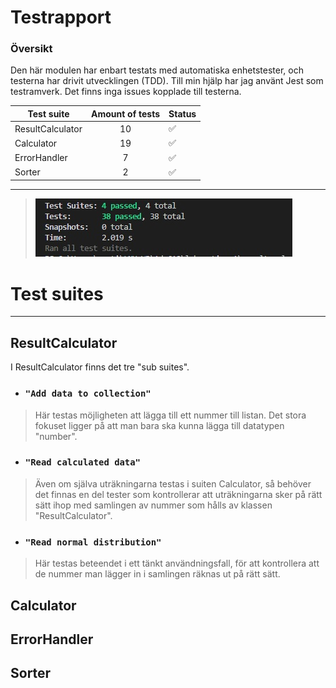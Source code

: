 # Testrapport

### Översikt

Den här modulen har enbart testats med automatiska enhetstester, och testerna har drivit utvecklingen (TDD). Till min hjälp har jag använt Jest som testramverk. Det finns inga issues kopplade till testerna.

| Test suite | Amount of tests | Status |
| --- | :---: | --- |
| ResultCalculator | 10 | ✅ |
| Calculator | 19 | ✅ |
| ErrorHandler | 7 | ✅ |
| Sorter | 2 | ✅ |

---

>![test-passed](images\test-passed.jpg)

# Test suites

---

## ResultCalculator

I ResultCalculator finns det tre "sub suites".
- ### `"Add data to collection"`
> Här testas möjligheten att lägga till ett nummer till listan. Det stora fokuset ligger på att man bara ska kunna lägga till datatypen "number".

- ### `"Read calculated data"`
> Även om själva uträkningarna testas i suiten Calculator, så behöver det finnas en del tester som kontrollerar att uträkningarna sker på rätt sätt ihop med samlingen av nummer som hålls av klassen "ResultCalculator".

- ### `"Read normal distribution"`
> Här testas beteendet i ett tänkt användningsfall, för att kontrollera att de nummer man lägger in i samlingen räknas ut på rätt sätt. 



## Calculator

## ErrorHandler

## Sorter
